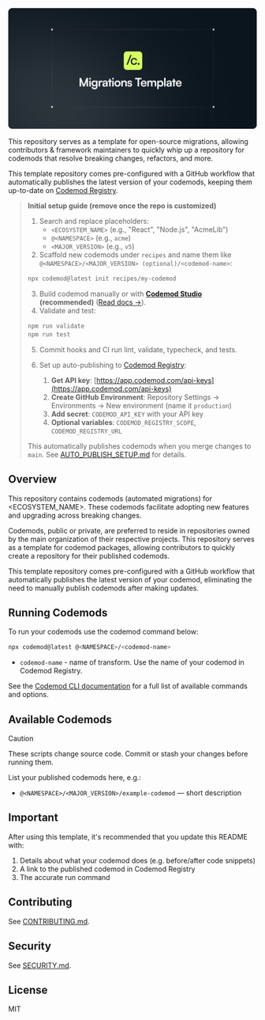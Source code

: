 <div align="center">
  <img src=".github/assets/migrations-template.png" alt="<ECOSYSTEM_NAME> Codemods" />
</div>

This repository serves as a template for open-source migrations, allowing contributors & framework maintainers to quickly whip up a repository for codemods that resolve breaking changes, refactors, and more.

This template repository comes pre-configured with a GitHub workflow that automatically publishes the latest version of your codemods, keeping them up-to-date on [Codemod Registry](https://app.codemod.com/registry).

> **Initial setup guide (remove once the repo is customized)**
> 
> 1. Search and replace placeholders:
>    - `<ECOSYSTEM_NAME>` (e.g., "React", "Node.js", "AcmeLib")
>    - `@<NAMESPACE>` (e.g., `acme`) 
>    - `<MAJOR_VERSION>` (e.g., `v5`)
> 2. Scaffold new codemods under `recipes` and name them like `@<NAMESPACE>/<MAJOR_VERSION> (optional)/<codemod-name>`:
> 
> ```bash
> npx codemod@latest init recipes/my-codemod
> ```
> 
> 3. Build codemod manually or with **[Codemod Studio](https://app.codemod.com/studio) (recommended)** ([Read docs →](https://go.codemod.com/studio-docs)).
> 4. Validate and test:
> 
> ```bash
> npm run validate
> npm run test
> ```
> 
> 5. Commit hooks and CI run lint, validate, typecheck, and tests.
> 
> 6. Set up auto-publishing to [Codemod Registry](https://app.codemod.com/registry):
> 
>     1. **Get API key**: [https://app.codemod.com/api-keys](https://app.codemod.com/api-keys)
>     2. **Create GitHub Environment**: Repository Settings → Environments → New environment (name it `production`)
>     3. **Add secret**: `CODEMOD_API_KEY` with your API key
>     4. **Optional variables**: `CODEMOD_REGISTRY_SCOPE`, `CODEMOD_REGISTRY_URL`
> 
> This automatically publishes codemods when you merge changes to `main`. See [AUTO_PUBLISH_SETUP.md](./AUTO_PUBLISH_SETUP.md) for details.


## Overview

This repository contains codemods (automated migrations) for <ECOSYSTEM_NAME>. These codemods facilitate adopting new features and upgrading across breaking changes.

Codemods, public or private, are preferred to reside in repositories owned by the main organization of their respective projects. This repository serves as a template for codemod packages, allowing contributors to quickly create a repository for their published codemods.

This template repository comes pre-configured with a GitHub workflow that automatically publishes the latest version of your codemod, eliminating the need to manually publish codemods after making updates.

## Running Codemods

To run your codemods use the codemod command below:

```bash
npx codemod@latest @<NAMESPACE>/<codemod-name>
```

- `codemod-name` - name of transform. Use the name of your codemod in Codemod Registry.

See the [Codemod CLI documentation](https://go.codemod.com/cli-docs) for a full list of available commands and options.

## Available Codemods

> [!CAUTION]
> These scripts change source code. Commit or stash your changes before running them.

List your published codemods here, e.g.:
- `@<NAMESPACE>/<MAJOR_VERSION>/example-codemod` — short description

## Important

After using this template, it's recommended that you update this README with:

1. Details about what your codemod does (e.g. before/after code snippets)
2. A link to the published codemod in Codemod Registry
3. The accurate run command

## Contributing

See [CONTRIBUTING.md](./CONTRIBUTING.md).

## Security

See [SECURITY.md](./SECURITY.md).

## License

MIT



